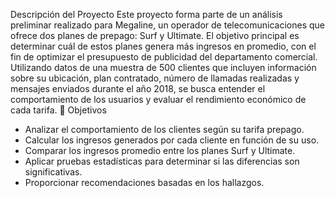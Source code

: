 Descripción del Proyecto
Este proyecto forma parte de un análisis preliminar realizado para Megaline, un operador de telecomunicaciones que ofrece dos planes de prepago: Surf y Ultimate. El objetivo principal es determinar cuál de estos planes genera más ingresos en promedio, con el fin de optimizar el presupuesto de publicidad del departamento comercial.
Utilizando datos de una muestra de 500 clientes que incluyen información sobre su ubicación, plan contratado, número de llamadas realizadas y mensajes enviados durante el año 2018, se busca entender el comportamiento de los usuarios y evaluar el rendimiento económico de cada tarifa.
🧠 Objetivos
- Analizar el comportamiento de los clientes según su tarifa prepago.
- Calcular los ingresos generados por cada cliente en función de su uso.
- Comparar los ingresos promedio entre los planes Surf y Ultimate.
- Aplicar pruebas estadísticas para determinar si las diferencias son significativas.
- Proporcionar recomendaciones basadas en los hallazgos.
